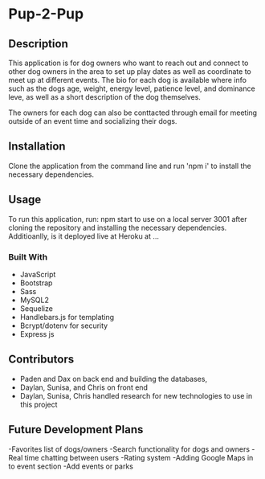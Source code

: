 # Pup-2-Pup

## Description 
This application is for dog owners who want to reach out and connect to other dog owners in the area to set up play dates as well as coordinate to meet up at different events. The bio for each dog is available where info such as the dogs age, weight, energy level, patience level, and dominance leve, as well as a short description of the dog themselves. 

The owners for each dog can also be conttacted through email for meeting outside of an event time and socializing their dogs. 

## Installation
Clone the application from the command line and run 'npm i' to install the necessary dependencies. 

## Usage
To run this application, run: npm start to use on a local server 3001 after cloning the repository and installing the necessary dependencies. Additioanlly, is it deployed live at Heroku at ...

### Built With 

 * JavaScript
 * Bootstrap
 * Sass
 * MySQL2
 * Sequelize
 * Handlebars.js for templating
 * Bcrypt/dotenv for security
 * Express js
 
 ## Contributors
 * Paden and Dax on back end and building the databases, 
 * Daylan, Sunisa, and Chris on front end
 * Daylan, Sunisa, Chris handled research for new technologies to use in this project

 ## Future Development Plans
 -Favorites list of dogs/owners
 -Search functionality for dogs and owners
 -Real time chatting between users
 -Rating system
 -Adding Google Maps in to event section
 -Add events or parks